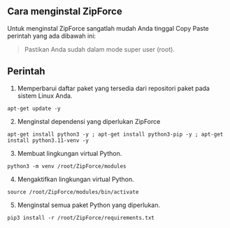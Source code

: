## Cara menginstal ZipForce

Untuk menginstal ZipForce sangatlah mudah Anda tinggal Copy Paste perintah yang ada dibawah ini:

> Pastikan Anda sudah dalam mode super user (root).

## Perintah 

1. Memperbarui daftar paket yang tersedia dari repositori paket pada sistem Linux Anda. 

```
apt-get update -y
```

2. Menginstal dependensi yang diperlukan ZipForce 

```
apt-get install python3 -y ; apt-get install python3-pip -y ; apt-get install python3.11-venv -y
```

3. Membuat lingkungan virtual Python.

```
python3 -m venv /root/ZipForce/modules
```

4. Mengaktifkan lingkungan virtual Python.

```
source /root/ZipForce/modules/bin/activate
```

5. Menginstal semua paket Python yang diperlukan.

```
pip3 install -r /root/ZipForce/requirements.txt
```
